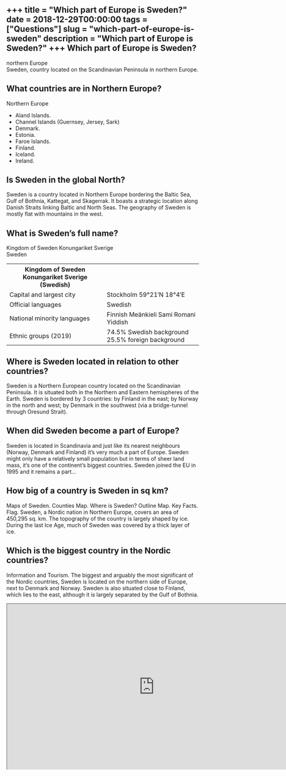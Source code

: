 +++
title = "Which part of Europe is Sweden?"
date = 2018-12-29T00:00:00
tags = ["Questions"]
slug = "which-part-of-europe-is-sweden"
description = "Which part of Europe is Sweden?"
+++
Which part of Europe is Sweden?
-------------------------------

northern Europe  
Sweden, country located on the Scandinavian Peninsula in northern Europe.

What countries are in Northern Europe?
--------------------------------------

Northern Europe

- Aland Islands.
- Channel Islands (Guernsey, Jersey, Sark)
- Denmark.
- Estonia.
- Faroe Islands.
- Finland.
- Iceland.
- Ireland.

Is Sweden in the global North?
------------------------------

Sweden is a country located in Northern Europe bordering the Baltic Sea, Gulf of Bothnia, Kattegat, and Skagerrak. It boasts a strategic location along Danish Straits linking Baltic and North Seas. The geography of Sweden is mostly flat with mountains in the west.

What is Sweden’s full name?
---------------------------

Kingdom of Sweden Konungariket Sverige  
Sweden

<table><tr><th>Kingdom of Sweden Konungariket Sverige (Swedish)</th></tr><tr><td>Capital and largest city</td><td>Stockholm 59°21′N 18°4′E</td></tr><tr><td>Official languages</td><td>Swedish</td></tr><tr><td>National minority languages</td><td>Finnish Meänkieli Sami Romani Yiddish</td></tr><tr><td>Ethnic groups (2019)</td><td>74.5% Swedish background 25.5% foreign background</td></tr></table>

Where is Sweden located in relation to other countries?
-------------------------------------------------------

Sweden is a Northern European country located on the Scandinavian Peninsula. It is situated both in the Northern and Eastern hemispheres of the Earth. Sweden is bordered by 3 countries: by Finland in the east; by Norway in the north and west; by Denmark in the southwest (via a bridge-tunnel through Oresund Strait).

When did Sweden become a part of Europe?
----------------------------------------

Sweden is located in Scandinavia and just like its nearest neighbours (Norway, Denmark and Finland) it’s very much a part of Europe. Sweden might only have a relatively small population but in terms of sheer land mass, it’s one of the continent’s biggest countries. Sweden joined the EU in 1995 and it remains a part…

How big of a country is Sweden in sq km?
----------------------------------------

Maps of Sweden. Counties Map. Where is Sweden? Outline Map. Key Facts. Flag. Sweden, a Nordic nation in Northern Europe, covers an area of 450,295 sq. km. The topography of the country is largely shaped by ice. During the last Ice Age, much of Sweden was covered by a thick layer of ice.

Which is the biggest country in the Nordic countries?
-----------------------------------------------------

Information and Tourism. The biggest and arguably the most significant of the Nordic countries, Sweden is located on the northern side of Europe, next to Denmark and Norway. Sweden is also situated close to Finland, which lies to the east, although it is largely separated by the Gulf of Bothnia.

<iframe allow="accelerometer; autoplay; clipboard-write; encrypted-media; gyroscope; picture-in-picture" allowfullscreen="" class="__youtube_prefs__  epyt-is-override  no-lazyload" data-no-lazy="1" data-origheight="433" data-origwidth="770" data-skipgform_ajax_framebjll="" height="433" id="_ytid_44648" loading="lazy" src="https://www.youtube.com/embed/rTMcJODOSyU?enablejsapi=1&autoplay=0&cc_load_policy=0&cc_lang_pref=&iv_load_policy=1&loop=0&modestbranding=0&rel=1&fs=1&playsinline=0&autohide=2&theme=dark&color=red&controls=1&" title="YouTube player" width="770"></iframe>